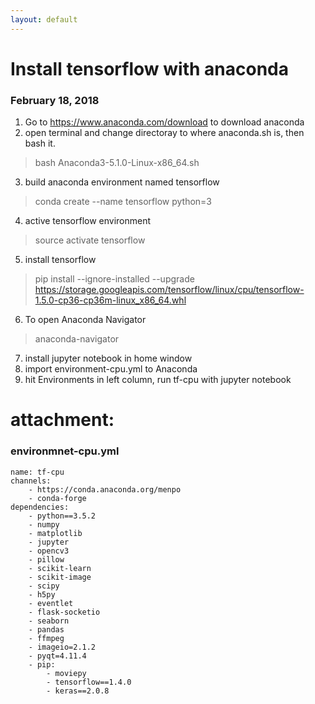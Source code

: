 ```yaml
---
layout: default
---
```


# Install tensorflow with anaconda
### February 18, 2018
1. Go to https://www.anaconda.com/download to download anaconda  
2. open terminal and change directoray to where anaconda.sh is, then bash it.  
> bash Anaconda3-5.1.0-Linux-x86_64.sh
3. build anaconda environment named tensorflow
> conda create --name tensorflow python=3
4. active tensorflow environment
> source activate tensorflow
5. install tensorflow
> pip install --ignore-installed --upgrade https://storage.googleapis.com/tensorflow/linux/cpu/tensorflow-1.5.0-cp36-cp36m-linux_x86_64.whl
6. To open Anaconda Navigator
> anaconda-navigator
7. install jupyter notebook in home window
8. import environment-cpu.yml to Anaconda
9. hit Environments in left column, run tf-cpu with jupyter notebook

# attachment:
### environmnet-cpu.yml
```
name: tf-cpu
channels:
    - https://conda.anaconda.org/menpo
    - conda-forge
dependencies:
    - python==3.5.2
    - numpy
    - matplotlib
    - jupyter
    - opencv3
    - pillow
    - scikit-learn
    - scikit-image
    - scipy
    - h5py
    - eventlet
    - flask-socketio
    - seaborn
    - pandas
    - ffmpeg
    - imageio=2.1.2
    - pyqt=4.11.4
    - pip:
        - moviepy
        - tensorflow==1.4.0
        - keras==2.0.8
```
